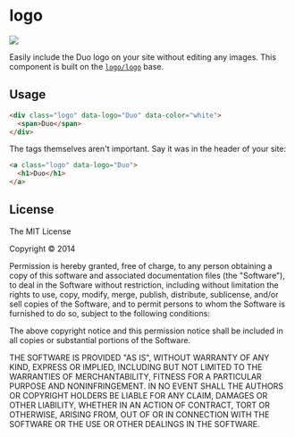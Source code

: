 
# logo

![](https://i.cloudup.com/GqwfYVWUzG.png)

Easily include the Duo logo on your site without editing any images. This component is built on the [`logo/logo`](https://github.com/logo/logo) base.

## Usage

```html
<div class="logo" data-logo="Duo" data-color="white">
  <span>Duo</span>
</div>
```

The tags themselves aren't important. Say it was in the header of your site:

```html
<a class="logo" data-logo="Duo">
  <h1>Duo</h1>
</a>
```

## License

The MIT License

Copyright &copy; 2014

Permission is hereby granted, free of charge, to any person obtaining a copy of this software and associated documentation files (the "Software"), to deal in the Software without restriction, including without limitation the rights to use, copy, modify, merge, publish, distribute, sublicense, and/or sell copies of the Software, and to permit persons to whom the Software is furnished to do so, subject to the following conditions:

The above copyright notice and this permission notice shall be included in all copies or substantial portions of the Software.

THE SOFTWARE IS PROVIDED "AS IS", WITHOUT WARRANTY OF ANY KIND, EXPRESS OR IMPLIED, INCLUDING BUT NOT LIMITED TO THE WARRANTIES OF MERCHANTABILITY, FITNESS FOR A PARTICULAR PURPOSE AND NONINFRINGEMENT. IN NO EVENT SHALL THE AUTHORS OR COPYRIGHT HOLDERS BE LIABLE FOR ANY CLAIM, DAMAGES OR OTHER LIABILITY, WHETHER IN AN ACTION OF CONTRACT, TORT OR OTHERWISE, ARISING FROM, OUT OF OR IN CONNECTION WITH THE SOFTWARE OR THE USE OR OTHER DEALINGS IN THE SOFTWARE.

